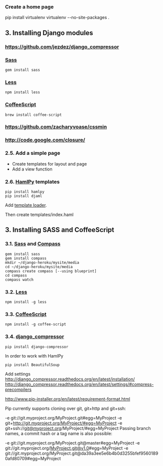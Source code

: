 ### Create a home page




pip install virtualenv
virtualenv --no-site-packages .







## 3. Installing Django modules


### https://github.com/jezdez/django_compressor

### [Sass](http://sass-lang.com/download.html)

    gem install sass

### [Less](http://lesscss.org/)

    npm install less

### [CoffeeScript](github.com/jashkenas/coffee-script)

    brew install coffee-script

### https://github.com/zacharyvoase/cssmin

### http://code.google.com/closure/


### 2.5. Add a simple page
    
 - Create templates for layout and page
 - Add a view function
 
### 2.6. [HamlPy](https://github.com/jessemiller/HamlPy) templates

    pip install hamlpy
    pip install djaml

Add [template loader](https://github.com/chartjes/djaml).

Then create templates/index.haml



## 3. Installing SASS and CoffeeScript

### 3.1. [Sass](http://sass-lang.com/download.html) and [Compass](https://github.com/chriseppstein/compass)

    gem install sass
    gem install compass
    mkdir ~/django-heroku/mysite/media
    cd ~/django-heroku/mysite/media
    compass create compass [--using blueprint]
    cd compass
    compass watch

### 3.2. [Less](http://lesscss.org/)

    npm install -g less

### 3.3. [CoffeeScript](github.com/jashkenas/coffee-script)

    npm install -g coffee-script

### 3.4. [django_compressor](https://github.com/jezdez/django_compressor)

    pip install django-compressor

In order to work with HamlPy

    pip install BeautifulSoup

Add settings
http://django_compressor.readthedocs.org/en/latest/installation/
http://django_compressor.readthedocs.org/en/latest/settings/#compress-precompilers





http://www.pip-installer.org/en/latest/requirement-format.html

Pip currently supports cloning over git, git+http and git+ssh:

-e git://git.myproject.org/MyProject.git#egg=MyProject
-e git+http://git.myproject.org/MyProject/#egg=MyProject
-e git+ssh://git@myproject.org/MyProject/#egg=MyProject
Passing branch names, a commit hash or a tag name is also possible:

-e git://git.myproject.org/MyProject.git@master#egg=MyProject
-e git://git.myproject.org/MyProject.git@v1.0#egg=MyProject
-e git://git.myproject.org/MyProject.git@da39a3ee5e6b4b0d3255bfef95601890afd80709#egg=MyProject
